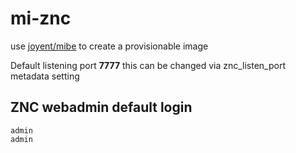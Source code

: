 mi-znc
======

use [joyent/mibe](https://github.com/joyent/mibe) to create a provisionable image

Default listening port **7777**
this can be changed via znc_listen_port metadata setting

ZNC webadmin default login
--------------------

    admin
    admin
